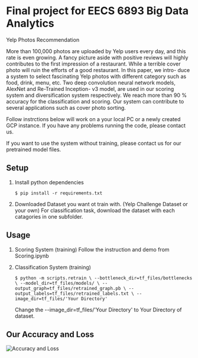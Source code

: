 Final project for EECS 6893 Big Data Analytics
===========================================================
Yelp Photos Recommendation

More than 100,000 photos are uploaded by Yelp users every day, and this rate is even growing. A fancy picture aside with positive reviews will highly contributes to the first impression of a restaurant. While a terrible cover photo will ruin the efforts of a good restaurant. In this paper, we intro- duce a system to select fascinating Yelp photos with different category such as food, drink, menu, etc. Two deep convolution neural network models, AlexNet and Re-Trained Inception- v3 model, are used in our scoring system and diversification system respectively. We reach more than 90 % accuracy for the classification and scoring. Our system can contribute to several applications such as cover photo sorting.


Follow instrctions below will work on a your local PC or a newly created GCP instance. If you have any problems running the code, please contact us.

If you want to use the system without training, please contact us for our pretrained model files.

Setup
------------
1. Install python dependencies
	```
	$ pip install -r requirements.txt
	```
2. Downloaded Dataset you want ot train with. (Yelp Challenge Dataset or your own)
	For classification task, download the dataset with each catagories in one subfolder.



Usage
-------------
1. Scoring System (training)
	Follow the instruction and demo from Scoring.ipynb

2. Classification System (training)
	```
	$ python -m scripts.retrain \ --bottleneck_dir=tf_files/bottlenecks \ --model_dir=tf_files/models/ \ --output_graph=tf_files/retrained_graph.pb \ --output_labels=tf_files/retrained_labels.txt \ --image_dir=tf_files/'Your Directory'
	```
	Change the --image_dir=tf_files/'Your Directory' to Your Directory of dataset.

 Our Accuracy and Loss
-------------------
![Accuracy and Loss](https://bytebucket.org/md3487/ecbm4040_final_project/raw/9ffde6c159cd4b81d6a5d91874332f1e0e3d5420/images/accuracy.png?token=dc66c84fe111f192d8a8a60347ab4c0701d304e2)


